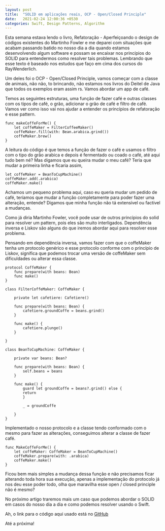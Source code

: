 ```yaml
---
layout: post
title:  "SOLID em aplicações reais, OCP - Open/Closed Principle"
date:   2021-02-24 12:00:36 +0530
categories: Swift, Design Patterns, Algorithm 
---
```


Esta semana estava lendo o livro, Refatoração - Aperfeiçoando o design de códigos existentes do Martinho Fowler e me deparei com situações que acabam passando batido no nosso dia a dia quando estamos desenvolvendo algum software e possam se encaixar nos princípios do SOLID para entendermos como resolver tais problemas. Lembrando que esse texto é baseado nos estudos que faço em cima dos cursos do RayWenderlich.

Um deles foi o OCP - Open/Closed Principle, vamos começar com a classe de animais, não não, to brincando, não estamos nos livros do Deitel de Java que todos os exemplos eram assim rs. Vamos abordar um app de café.

Temos as seguintes estruturas, uma função de fazer café e outras classes com os tipos de café, o grão, adicionar o grão de café e filtro de café. Vamos ver como isso vai nos ajudar a entender os princípios de refatoração e esse pattern.

```
func makeCoffeForMe() {
	let coffeMaker = FilterCoffeeMaker()
	coffeMaker.fill(with: Bean.arabica.grind())
	coffeMaker.brew()
}
```

A leitura do código é que temos a função de fazer o café e usamos o filtro com o tipo do grão arabica e depois é fermentado ou coado o café, até aqui tudo bem né? Mas digamos que eu queira mudar o meu café? Teria que mudar a primeira linha e ficaria assim,

```
let coffeMaker = BeanToCupMachine()
coffeMaker.add(.arabica)
coffeMaker.make()
```

Achamos um pequeno problema aqui, caso eu queria mudar um pedido de café, teríamos que mudar a função completamente para poder fazer uma alteração, entende? Digamos que minha função não tá extensível ou factível a mudanças. 

Como já diria Martinho Fowler, você pode usar de outros princípios do solid para resolver um pattern, pois eles são muito interligados. Dependência inversa e Liskov são alguns do que iremos abordar aqui para resolver esse problema.

Pensando em dependência inversa, vamos fazer com que o coffeMaker tenha um protocolo genérico e esse protocolo conforme com o princípio de Liskov, significa que podemos trocar uma versão de coffeMaker sem dificuldades ou alterar essa classe.

```
protocol CoffeMaker {
	func prepare(with beans: Bean)
	func make()
}

class FilterCoffeMaker: CoffeMaker {
	
	private let cafetiere: Cafetiere()
	
	func prepare(with beans: Bean) {
		cafetiere.groundCoffe = beans.grind()
	}
	
	func make() {
		cafetiere.plunge()
	}

}

class BeanToCupMachine: CoffeMaker {
	
	private var beans: Bean?
	
	func prepare(with beans: Bean) {
		self.beans = beans	
	}
	
	func make() {
		guard let groundCoffe = beans?.grind() else {
		return 	
		}

		_ = groundCoffe

	}
}
```

Implementado o nosso protocolo e a classe tendo conformado com o mesmo para fazer as alterações, conseguimos alterar a classe de fazer café.

```
func MakeCoffeForMe() {
	let coffeMaker: CoffeMaker = BeanToCupMachine()
	coffeMaker.prepare(with: .arabica)
	coffeMaker.make()
}
```

Ficou bem mais simples a mudança dessa função e não precisamos ficar alterando toda hora sua execução, apenas a implementação do protocolo já nos deu esse poder todo, olha que maravilha esse open / closed principle não é mesmo?

No próximo artigo traremos mais um caso que podemos abordar o SOLID em casos do nosso dia a dia e como podemos resolver usando o Swift.

Ah, o link para o código aqui usado está no [GitHub](https://gist.github.com/viniciuscarvalhom/494c805b47b1893fcf56f9c675ebd87e)

Até a próxima!